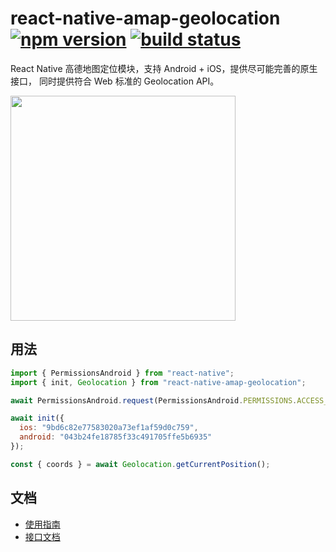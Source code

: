 # react-native-amap-geolocation [![npm version][version-badge]][npm] [![build status][build-badge]][build]

React Native 高德地图定位模块，支持 Android + iOS，提供尽可能完善的原生接口，
同时提供符合 Web 标准的 Geolocation API。

<img src="https://user-images.githubusercontent.com/1709072/57210468-525a9800-700f-11e9-8a82-f61d78eacf0a.png" width=360>

## 用法

```javascript
import { PermissionsAndroid } from "react-native";
import { init, Geolocation } from "react-native-amap-geolocation";

await PermissionsAndroid.request(PermissionsAndroid.PERMISSIONS.ACCESS_COARSE_LOCATION);

await init({
  ios: "9bd6c82e77583020a73ef1af59d0c759",
  android: "043b24fe18785f33c491705ffe5b6935"
});

const { coords } = await Geolocation.getCurrentPosition();
```

## 文档
- [使用指南](https://qiuxiang.github.io/react-native-amap-geolocation)
- [接口文档](https://qiuxiang.github.io/react-native-amap-geolocation/api/globals.html)

[npm]: https://www.npmjs.com/package/react-native-amap-geolocation
[version-badge]: https://badge.fury.io/js/react-native-amap-geolocation.svg
[build-badge]: https://travis-ci.org/qiuxiang/react-native-amap-geolocation.svg?branch=master
[build]: https://travis-ci.org/qiuxiang/react-native-amap-geolocation

